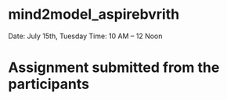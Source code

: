 # mind2model_aspirebvrith
Date: July 15th, Tuesday  Time: 10 AM – 12 Noon 

# Assignment submitted from the participants
